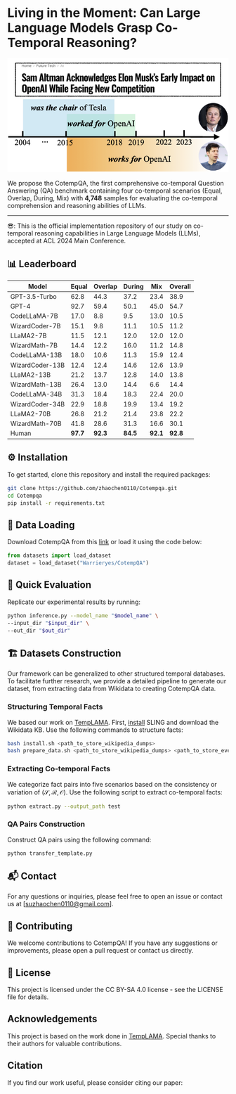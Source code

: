 # Living in the Moment: Can Large Language Models Grasp Co-Temporal Reasoning?

<p align="center">
  <img src="picture.png" width=600 alt="image1">
</p>


We propose the CotempQA, the first comprehensive co-temporal Question Answering (QA) benchmark containing four co-temporal scenarios (Equal, Overlap, During, Mix) with **4,748** samples for evaluating the co-temporal comprehension and reasoning abilities of LLMs.


<hr>
😎: This is the official implementation repository of our study on co-temporal reasoning capabilities in Large Language Models (LLMs), accepted at ACL 2024 Main Conference.

## 📊 Leaderboard

| Model           | Equal    | Overlap  | During   | Mix      | Overall  |
| --------------- | -------- | -------- | -------- | -------- | -------- |
| GPT-3.5-Turbo   | 62.8     | 44.3     | 37.2     | 23.4     | 38.9     |
| GPT-4           | 92.7     | 59.4     | 50.1     | 45.0     | 54.7     |
| CodeLLaMA-7B    | 17.0     | 8.8      | 9.5      | 13.0     | 10.5     |
| WizardCoder-7B  | 15.1     | 9.8      | 11.1     | 10.5     | 11.2     |
| LLaMA2-7B       | 11.5     | 12.1     | 12.0     | 12.0     | 12.0     |
| WizardMath-7B   | 14.4     | 12.2     | 16.0     | 11.2     | 14.8     |
| CodeLLaMA-13B   | 18.0     | 10.6     | 11.3     | 15.9     | 12.4     |
| WizardCoder-13B | 12.4     | 12.4     | 14.6     | 12.6     | 13.9     |
| LLaMA2-13B      | 21.2     | 13.7     | 12.8     | 14.0     | 13.8     |
| WizardMath-13B  | 26.4     | 13.0     | 14.4     | 6.6      | 14.4     |
| CodeLLaMA-34B   | 31.3     | 18.4     | 18.3     | 22.4     | 20.0     |
| WizardCoder-34B | 22.9     | 18.8     | 19.9     | 13.4     | 19.2     |
| LLaMA2-70B      | 26.8     | 21.2     | 21.4     | 23.8     | 22.2     |
| WizardMath-70B  | 41.8     | 28.6     | 31.3     | 16.6     | 30.1     |
| Human           | **97.7** | **92.3** | **84.5** | **92.1** | **92.8** |

## ⚙️ **Installation**

To get started, clone this repository and install the required packages:

```bash
git clone https://github.com/zhaochen0110/Cotempqa.git
cd Cotempqa
pip install -r requirements.txt
```

## **🚧 Data Loading**

Download CotempQA from this [link](https://huggingface.co/datasets/Warrieryes/CotempQA/) or load it using the code below:

```python
from datasets import load_dataset
dataset = load_dataset("Warrieryes/CotempQA")
```

## 💎 Quick Evaluation

Replicate our experimental results by running:

```bash
python inference.py --model_name "$model_name" \
--input_dir "$input_dir" \
--out_dir "$out_dir" 
```

## 🏗️ Datasets Construction

Our framework can be generalized to other structured temporal databases. To facilitate further research, we provide a detailed pipeline to generate our dataset, from extracting data from Wikidata to creating CotempQA data.

### Structuring Temporal Facts

We based our work on [TempLAMA](https://github.com/google-research/language/tree/master/language/templama). First, [install](https://github.com/ringgaard/sling/blob/master/doc/guide/install.md) SLING and download the Wikidata KB. Use the following commands to structure facts:

```bash
bash install.sh <path_to_store_wikipedia_dumps>
bash prepare_data.sh <path_to_store_wikipedia_dumps> <path_to_store_events>
```

### Extracting Co-temporal Facts

We categorize fact pairs into five scenarios based on the consistency or variation of $(\mathcal{S}, \mathcal{R}, \mathcal{O})$. Use the following script to extract co-temporal facts:

```bash
python extract.py --output_path test
```

### QA Pairs Construction

Construct QA pairs using the following command:

```python
python transfer_template.py
```

## 📬 Contact

For any questions or inquiries, please feel free to open an issue or contact us at [suzhaochen0110@gmail.com].

## 🤝 Contributing

We welcome contributions to CotempQA! If you have any suggestions or improvements, please open a pull request or contact us directly.

## 📜 License

This project is licensed under the CC BY-SA 4.0 license - see the LICENSE file for details.

## Acknowledgements

This project is based on the work done in [TempLAMA](https://github.com/google-research/language/tree/master/language/templama). Special thanks to their authors for valuable contributions.

## Citation

If you find our work useful, please consider citing our paper:


